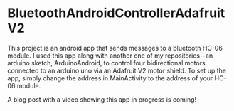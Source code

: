# BluetoothAndroidControllerAdafruitV2

This project is an android app that sends messages to a bluetooth HC-06 module. I used this app along with another one of my repositories--an arduino sketch, ArduinoAndroid, to control four bidirectional motors connected to an arduino uno via an Adafruit V2 motor shield. To set up the app, simply change the address in MainActivity to the address of your HC-06 module.

A blog post with a video showing this app in progress is coming!
